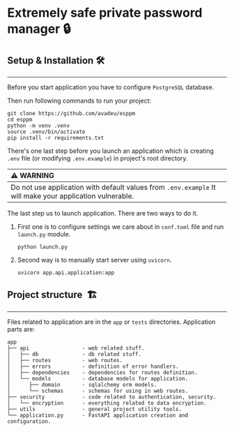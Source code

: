 # Extremely safe private password manager 🔒

## Setup & Installation 🛠️

-----------

Before you start application you have to configure ``PostgreSQL`` database.

Then run following commands to run your project:

```shell
git clone https://github.com/avadeu/esppm
cd esppm
python -m venv .venv
source .venv/bin/activate
pip install -r requirements.txt
```

There's one last step before you launch an application which is creating ``.env`` file (or modifying ``.env.example``) in project's root directory.

| :warning: **WARNING**                                                                                         |
|:--------------------------------------------------------------------------------------------------------------|
| Do not use application with default values from ``.env.example`` It will make your application vulnerable.    |

The last step us to launch application. There are two ways to do it.

1.  First one is to configure settings we care about in ``conf.toml`` file and run ``launch.py`` module.
    ```shell
    python launch.py
    ```

2.  Second way is to manually start server using `uvicorn`.
    ```shell
    uvicorn app.api.application:app
    ```

## Project structure&nbsp; 🏗️

------------

Files related to application are in the ``app`` or ``tests`` directories.
Application parts are:

    app
    ├── api                 - web related stuff.
    │   ├── db              - db related stuff.
    │   ├── routes          - web routes.
    │   ├── errors          - definition of error handlers.
    │   ├── dependencies    - dependencies for routes definition.
    │   └── models          - database models for application.
    │      ├── domain       - sqlalchemy orm models.
    │      └── schemas      - schemas for using in web routes.
    ├── security            - code related to authentication, security.
    │   └── encryption      - everything related to data encryption.
    ├── utils               - general project utility tools.
    └── application.py      - FastAPI application creation and configuration.
